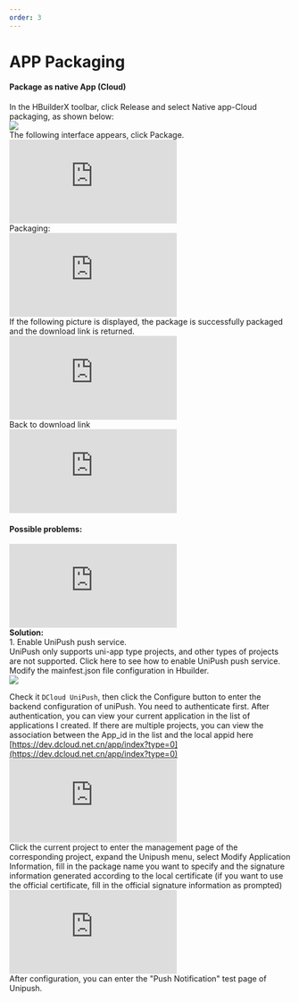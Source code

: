 ```yaml
---
order: 3
---
```


# APP Packaging

#### Package as native App (Cloud)

In the HBuilderX toolbar, click Release and select Native app-Cloud packaging, as shown below:  
![](https://upload.jeecg.com/jeecg/help/jeecgback/images/screenshot_1591344361506.png)  
The following interface appears, click Package.  
![](https://lfs.k.topthink.com/lfs/d5e435118ccf2d5fd631188d1d934cd2d305206b9b458ce45ade15cd6d53db66.dat)  
Packaging:  
![](https://lfs.k.topthink.com/lfs/98e7a474635dbc82cfcca45115433ae63331eff066fa80846d986c3b581e6647.dat)  
If the following picture is displayed, the package is successfully packaged and the download link is returned.  
![](https://lfs.k.topthink.com/lfs/1f00c0b29f59acb16870831ac2342678cff27487154d577ddb1a2d06863bbf8b.dat)  
Back to download link  
![](https://lfs.k.topthink.com/lfs/c1fc9ff40f1df464b52fe0e7a4c915fde144b5280451ee66102283bac1ed1563.dat)

#### Possible problems:

![](https://lfs.k.topthink.com/lfs/3016b5ccae26ccd83577381baccf36f89d3bcb75d6eef847844b77f962a35d92.dat)  
**Solution:**  
1\. Enable UniPush push service.  
UniPush only supports uni-app type projects, and other types of projects are not supported. Click here to see how to enable UniPush push service.  
Modify the mainfest.json file configuration in Hbuilder.  
![](https://upload.jeecg.com/jeecg/help/jeecgback/images/screenshot_1591344896825.png)

Check it `DCloud UniPush`, then click the Configure button to enter the backend configuration of uniPush. You need to authenticate first. After authentication, you can view your current application in the list of applications I created. If there are multiple projects, you can view the association between the App_id in the list and the local appid here [https://dev.dcloud.net.cn/app/index?type=0](https://dev.dcloud.net.cn/app/index?type=0)  
![](https://lfs.k.topthink.com/lfs/0206399714f586d5af47701761e73e3671d8363086c287a4beaa19fb7c74b33f.dat)  
Click the current project to enter the management page of the corresponding project, expand the Unipush menu, select Modify Application Information, fill in the package name you want to specify and the signature information generated according to the local certificate (if you want to use the official certificate, fill in the official signature information as prompted)  
![](https://lfs.k.topthink.com/lfs/f63f29158d696703aef19c5e91a53b35f755629eeec8d75c85ff80bee892539d.dat)  
After configuration, you can enter the "Push Notification" test page of Unipush.
